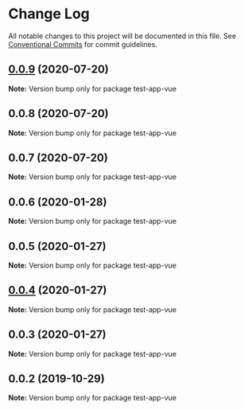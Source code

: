 # Change Log

All notable changes to this project will be documented in this file.
See [Conventional Commits](https://conventionalcommits.org) for commit guidelines.

## [0.0.9](https://github.com/UMAprotocol/drizzle/compare/test-app-vue@0.0.8...test-app-vue@0.0.9) (2020-07-20)

**Note:** Version bump only for package test-app-vue





## 0.0.8 (2020-07-20)

**Note:** Version bump only for package test-app-vue





## 0.0.7 (2020-07-20)

**Note:** Version bump only for package test-app-vue





## 0.0.6 (2020-01-28)

**Note:** Version bump only for package test-app-vue





## 0.0.5 (2020-01-27)

**Note:** Version bump only for package test-app-vue





## [0.0.4](https://github.com/UMAprotocol/drizzle-monorepo/compare/test-app-vue@0.0.3...test-app-vue@0.0.4) (2020-01-27)

**Note:** Version bump only for package test-app-vue





## 0.0.3 (2020-01-27)

**Note:** Version bump only for package test-app-vue





## 0.0.2 (2019-10-29)

**Note:** Version bump only for package test-app-vue
